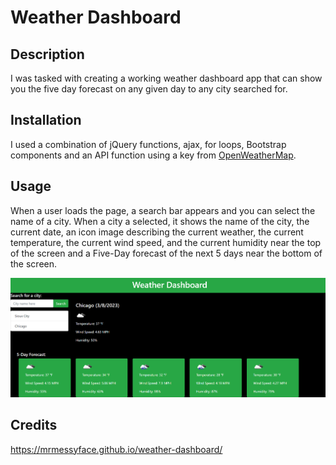 # Weather Dashboard

## Description

I was tasked with creating a working weather dashboard app that can show you the five day forecast on any given day to any city searched for.

## Installation

I used a combination of jQuery functions, ajax, for loops, Bootstrap components and an API function using a key from [OpenWeatherMap](https://openweathermap.org/).

## Usage

When a user loads the page, a search bar appears and you can select the name of a city. When a city a selected, it shows the name of the city, the current date, an icon image describing the current weather, the current temperature, the current wind speed, and the current humidity near the top of the screen and a Five-Day forecast of the next 5 days near the bottom of the screen.

![Screenshot](assets/images/mrmessyface.github.io_weather-dashboard_.png)

## Credits



https://mrmessyface.github.io/weather-dashboard/